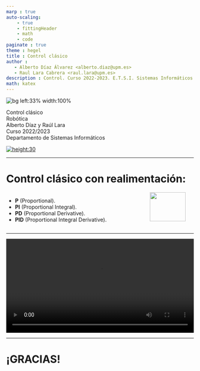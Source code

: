 ```yaml
---
marp : true
auto-scaling:
    - true
    - fittingHeader
    - math
    - code
paginate : true
theme : hegel
title : Control clásico
author :
   - Alberto Díaz Álvarez <alberto.diaz@upm.es>
   - Raul Lara Cabrera <raul.lara@upm.es>
description : Control. Curso 2022-2023. E.T.S.I. Sistemas Informáticos (UPM)
math: katex
---
```


<!-- _class: titlepage -->
![bg left:33% width:100%](https://upload.wikimedia.org/wikipedia/commons/d/d9/PID_es_updated_feedback.svg)

<div class="title">Control clásico</div>
<div class="subtitle">Robótica</div>
<div class="author">Alberto Díaz y Raúl Lara</div>
<div class="date">Curso 2022/2023</div>
<div class="organization">Departamento de Sistemas Informáticos</div>

[![height:30](https://img.shields.io/badge/License-CC%20BY--NC--SA%204.0-informational.svg)](https://creativecommons.org/licenses/by-nc-sa/4.0/)

---

# Control clásico con realimentación:

<div class="columns">
<div class="column">

- **P** (Proportional).
- **PI** (Proportional Integral).
- **PD** (Proportional Derivative).
- **PID** (Proportional Integral Derivative).

</div>
<div class="column">

<img align="left" width="90%" src="https://upload.wikimedia.org/wikipedia/commons/9/91/PID_en_updated_feedback.svg"/>
</div>
</div>

---

<video controls width=100% src="https://drive.upm.es/s/cx6PEAKGIZ2FN8P/download"></video>

---

# ¡GRACIAS!<!--_class: transition-->

